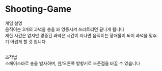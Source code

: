 # Shooting-Game

게임 설명 <br>
움직이는 3개의 과녘을 총을 쏴 명중시켜 쓰러트리면 끝나게 됩니다 <br>
제한 시간은 없지만 명중된 과녘은 시간이 지나면 움직이는 장애물이 되어 과녘을 맞추기 어렵게 할 것 입니다 <br><br>

조작법 <br>
스페이스바로 총을 발사하며, 왼/오른쪽 방향키로 조준점을 바꿀 수 있습니다 
